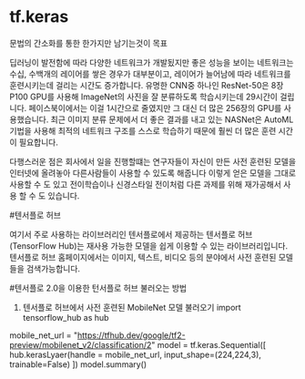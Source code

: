 # tf.keras
문법의 간소화를 통한 한가지만 남기는것이 목표

딥러닝이 발전함에 따라 다양한 네트워크가 개발됬지만 좋은 성능을 보이는 네트워크는 수십, 수백개의 레이어를 쌓은 경우가 대부분이고, 레이어가 늘어남에 따라 네트워크를 훈련시키는데 걸리는 시간도 증가합니다. 유명한 CNN중 하나인 ResNet-50은 8장 P100 GPU를 사용해 ImageNet의 사진을 잘 분류하도록 학습시키는데 29시간이 걸립니다. 페이스북이에서는 이걸 1시간으로 줄였지만 그 대신 더 많은 256장의 GPU를 사용했습니다. 최근 이미지 분류 문제에서 더 좋은 결과를 내고 있는 NASNet은 AutoML기법을 사용해 최적의 네트워크 구조를 스스로 학습하기 때문에 훨씬 더 많은 훈련 시간이 필요합니다.

다행스러운 점은 회사에서 일을 진행할떄는 연구자들이 자신이 만든 사전 훈련된 모델을 인터넷에 올려놓아 다른사람들이 사용할 수 있도록 해줍니다 이렇게 얻은 모델을 그대로 사용할 수 도 있고 전이학습이나 신경스타일 전이처럼 다른 과제를 위해 재가공해서 사용 할 수 도 있습니다.

#텐서플로 허브

여기서 주로 사용하는 라이브러리인 텐서플로에서 제공하는 텐서플로 허브(TensorFlow Hub)는 재사용 가능한 모델을 쉽게 이용할 수 있는 라이브러리입니다.
텐서플로 허브 홈페이지에서는 이미지, 텍스트, 비디오 등의 분야에서 사전 훈련된 모델들을 검색가능합니다.

#텐서플로 2.0을 이용한 턴서플로 허브 불러오는 방법

1. 텐서플로 허브에서 사전 훈련된 MobileNet 모델 불러오기
import tensorflow_hub as hub

mobile_net_url = "https://tfhub.dev/google/tf2-preview/mobilenet_v2/classification/2"
model = tf.keras.Sequential([
  hub.kerasLyaer(handle = mobile_net_url, input_shape=(224,224,3), trainable=False)
])
model.summary()
